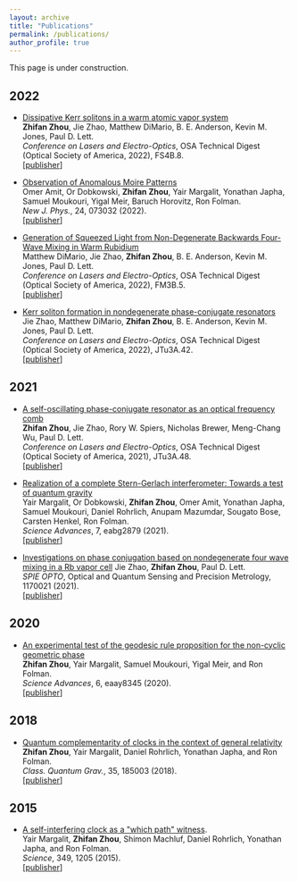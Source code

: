 ```yaml
---
layout: archive
title: "Publications"
permalink: /publications/
author_profile: true
---
```


This page is under construction.
## 2022
* [Dissipative Kerr solitons in a warm atomic vapor system](https://zhifanzhou.com/publications/Zhou2022)                                  
**Zhifan Zhou**, Jie Zhao, Matthew DiMario, B. E. Anderson, Kevin M. Jones, Paul D. Lett.                                             
<i> Conference on Lasers and Electro-Optics</i>, OSA Technical Digest (Optical Society of America, 2022), FS4B.8.         
[[publisher](https://opg.optica.org/view_article.cfm?gotourl=https%3A%2F%2Fopg%2Eoptica%2Eorg%2FDirectPDFAccess%2F9049A8A2%2DAF1A%2D4655%2D81FD358BC729E991%5F484797%2FCLEO%5FQELS%2D2022%2DFS4B%2E8%2Epdf%3Fda%3D1%26id%3D484797%26uri%3DCLEO%5FQELS%2D2022%2DFS4B%2E8%26seq%3D0%26mobile%3Dno&org=University%20of%20Maryland%20McKeldin%20Library)]

* [Observation of Anomalous Moire Patterns](https://zhifanzhou.com/publications/Amit2022)                                  
Omer Amit, Or Dobkowski, **Zhifan Zhou**, Yair Margalit, Yonathan Japha, Samuel Moukouri, Yigal Meir, Baruch Horovitz, Ron Folman.                                               
<i>New J. Phys.</i>,  24, 073032 (2022).     
[[publisher](https://iopscience.iop.org/article/10.1088/1367-2630/ac7cff/pdf)]

* [Generation of Squeezed Light from Non-Degenerate Backwards Four-Wave Mixing in Warm Rubidium](https://zhifanzhou.com/publications/DiMario2022)                            
Matthew DiMario, Jie Zhao, **Zhifan Zhou**, B. E. Anderson, Kevin M. Jones, Paul D. Lett.                                             
<i> Conference on Lasers and Electro-Optics</i>, OSA Technical Digest (Optical Society of America, 2022), FM3B.5.         
[[publisher](https://opg.optica.org/view_article.cfm?gotourl=https%3A%2F%2Fopg%2Eoptica%2Eorg%2FDirectPDFAccess%2FB32882D3%2DBF55%2D4CAF%2D807E44C3CBBD0426%5F484719%2FCLEO%5FQELS%2D2022%2DFM3B%2E5%2Epdf%3Fda%3D1%26id%3D484719%26uri%3DCLEO%5FQELS%2D2022%2DFM3B%2E5%26seq%3D0%26mobile%3Dno&org=University%20of%20Maryland%20McKeldin%20Library)]

* [Kerr soliton formation in nondegenerate phase-conjugate resonators](https://zhifanzhou.com/publications/Zhao2022)                   
Jie Zhao, Matthew DiMario, **Zhifan Zhou**, B. E. Anderson, Kevin M. Jones, Paul D. Lett.                                                 
<i> Conference on Lasers and Electro-Optics</i>, OSA Technical Digest (Optical Society of America, 2022), JTu3A.42.         
[[publisher](https://opg.optica.org/view_article.cfm?gotourl=https%3A%2F%2Fopg%2Eoptica%2Eorg%2FDirectPDFAccess%2FB79F4661%2DFDBD%2D4BBA%2D96E36E7EA08C6F9D%5F482619%2FCLEO%5FAT%2D2022%2DJTu3A%2E42%2Epdf%3Fda%3D1%26id%3D482619%26uri%3DCLEO%5FAT%2D2022%2DJTu3A%2E42%26seq%3D0%26mobile%3Dno&org=University%20of%20Maryland%20McKeldin%20Library)]


## 2021
* [A self-oscillating phase-conjugate resonator as an optical frequency comb](https://zhifanzhou.com/publications/Zhou2021)                  
**Zhifan Zhou**, Jie Zhao, Rory W. Spiers, Nicholas Brewer, Meng-Chang Wu, Paul D. Lett.                                                 
<i> Conference on Lasers and Electro-Optics</i>, OSA Technical Digest (Optical Society of America, 2021), JTu3A.48.             
[[publisher](https://opg.optica.org/view_article.cfm?gotourl=https%3A%2F%2Fopg%2Eoptica%2Eorg%2FDirectPDFAccess%2F62A8CE41%2D40BF%2D4F4B%2D82D6C6FA346AAF76%5F454458%2FCLEO%5FAT%2D2021%2DJTu3A%2E48%2Epdf%3Fda%3D1%26id%3D454458%26uri%3DCLEO%5FAT%2D2021%2DJTu3A%2E48%26seq%3D0%26mobile%3Dno&org=University%20of%20Maryland%20McKeldin%20Library)]

* [Realization of a complete Stern-Gerlach interferometer: Towards a test of quantum gravity](https://zhifanzhou.com/publications/Magalit2021)                  
Yair Margalit, Or Dobkowski, **Zhifan Zhou**, Omer Amit, Yonathan Japha, Samuel Moukouri, Daniel Rohrlich, Anupam Mazumdar, Sougato Bose, Carsten Henkel, Ron Folman.                               
<i>Science Advances</i>, 7, eabg2879 (2021).     
[[publisher](https://www.science.org/doi/10.1126/sciadv.abg2879)]

* [Investigations on phase conjugation based on nondegenerate four wave mixing in a Rb vapor cell](https://zhifanzhou.com/publications/Zhao2021)
Jie Zhao, **Zhifan Zhou**, Paul D. Lett.                                                 
<i>SPIE OPTO</i>, Optical and Quantum Sensing and Precision Metrology, 1170021 (2021).         
[[publisher](https://www.spiedigitallibrary.org/conference-proceedings-of-spie/11700/1170021/Investigations-on-phase-conjugation-based-on-nondegenerate-four-wave-mixing/10.1117/12.2586674.short)]

## 2020
* [An experimental test of the geodesic rule proposition for the non-cyclic geometric phase](https://zhifanzhou.com/publications/Zhou2020)           
**Zhifan Zhou**, Yair Margalit, Samuel Moukouri, Yigal Meir, and Ron Folman.                                          
<i> Science Advances</i>, 6, eaay8345 (2020).     
[[publisher](https://www.science.org/doi/10.1126/sciadv.aay8345)]

## 2018
* [Quantum complementarity of clocks in the context of general relativity](https://zhifanzhou.com/publications/Zhou2018)               
**Zhifan Zhou**, Yair Margalit, Daniel Rohrlich, Yonathan Japha, and Ron Folman.                                            
<i>Class. Quantum Grav.</i>, 35, 185003 (2018).      
[[publisher](https://iopscience.iop.org/article/10.1088/1361-6382/aad56b)]

## 2015  
* [A self-interfering clock as a "which path" witness](https://zhifanzhou.com/publications/Magalit2015).     
Yair Margalit, **Zhifan Zhou**, Shimon Machluf, Daniel Rohrlich, Yonathan Japha, and Ron Folman.                             
<i>Science</i>, 349, 1205 (2015).      
[[publisher](https://www.science.org/doi/10.1126/science.aac6498)]